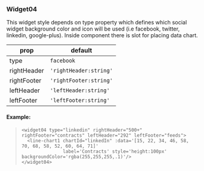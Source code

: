 ### Widget04
This widget style depends on type property which defines which social widget background color and icon will be used (i.e facebook, twitter, linkedin, google-plus). Inside component there is slot for placing data chart.

prop | default
--- | ---
type  | `facebook`
rightHeader   | `'rightHeader:string'`
rightFooter   | `'rightFooter:string'`
leftHeader   | `'leftHeader:string'`
leftFooter   | `'leftFooter:string'`


#### Example:
>     <widget04 type="linkedin" rightHeader="500+" rightFooter="contracts" leftHeader="292" leftFooter="feeds">
>       <line-chart1 chartId="linkedIn" :data='[15, 22, 34, 46, 58, 70, 68, 58, 52, 60, 64, 71]'
>                    label='Contracts' style='height:100px'  backgroundColor='rgba(255,255,255,.1)'/>
>     </widget04>
